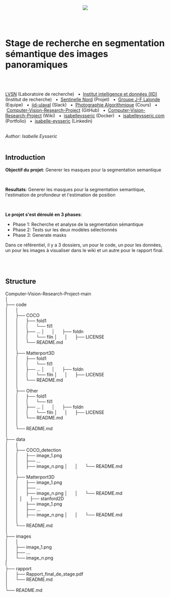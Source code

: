 <p align="center">
  <img src="http://vision.gel.ulaval.ca/skin/fr/images/interface/logo_lvsn.gif" />
</p>
<br/>
<br/>


# Stage de recherche en segmentation sémantique des images panoramiques
<br/>
<br/>


[LVSN](http://vision.gel.ulaval.ca/fr/about/index.php) (Laboratoire de recherche)
&nbsp; • &nbsp;[Institut intelligence et données (IID)](https://iid.ulaval.ca/) (Institut de recherche)
&nbsp; • &nbsp;[Sentinelle Nord](https://sentinellenord.ulaval.ca/projets-de-recherche/design-biophilique-dans-larctique-co-creation-communautaire) (Projet)
&nbsp; • &nbsp;[Groupe J-F Lalonde](http://vision.gel.ulaval.ca/~jflalonde/students/) (Equipe)
&nbsp; • &nbsp;[iid-ulaval](https://iid-ulaval.slack.com/archives/C0141TJKPH7) (Slack)
&nbsp; • &nbsp;[Photographie Algorithmique](http://wcours.gel.ulaval.ca/GIF4105/index.html) (Cours)
&nbsp; • &nbsp;[Computer-Vision-Research-Project](https://github.com/isabelleysseric/Computer-Vision-Research-Project) (GitHub)
&nbsp; • &nbsp;[Computer-Vision-Research-Project](https://github.com/isabelleysseric/Computer-Vision-Research-Project/wiki) (Wiki)
&nbsp; • &nbsp;[isabelleysseric](https://hub.docker.com/u/isabelleysseric) (Docker)
&nbsp; • &nbsp;[isabelleysseric.com](https://isabelleysseric.com) (Portfolio)
&nbsp; • &nbsp;[isabelle-eysseric](https://www.linkedin.com/in/isabelle-eysseric/) (Linkedin)
<br/>
<br/>


*Author: Isabelle Eysseric*
<br/>
<br/>


## Introduction

**Objectif du projet**: Generer les masques pour la segmentation semantique

<br/>
  
**Resultats**: Generer les masques pour la segmentation semantique, l'estimation de profondeur et l'estimation de position

<br/>

**Le projet s'est déroulé en 3 phases**:  

* Phase 1: Recherche et analyse de la segmentation sémantique
* Phase 2: Tests sur les deux modèles sélectionnés
* Phase 3: Generate masks
  
Dans ce référentiel, il y a 3 dossiers, un pour le code, un pour les données, un pour les images à visualiser dans le wiki et un autre pour le rapport final.
  
<br/>
<br/>
  
## Structure
  
Computer-Vision-Research-Project-main  
│  
├── code  
│      │  
│      ├── COCO  
│      │      ├── fold1  
│      │      │       └── fil1  
│      │      ├── ... 
│      │      ├── foldn  
│      │      │       └── filn 
│      │      ├── LICENSE  
│      │      └── README.md  
│      │  
│      ├── Matterport3D  
│      │      ├── fold1  
│      │      │       └── fil1  
│      │      ├── ... 
│      │      ├── foldn  
│      │      │       └── filn 
│      │      ├── LICENSE  
│      │      └── README.md  
│      │  
│      ├── Other  
│      │      ├── fold1  
│      │      │       └── fil1  
│      │      ├── ... 
│      │      ├── foldn  
│      │      │       └── filn 
│      │      ├── LICENSE  
│      │      └── README.md  
│      │  
│      └── README.md  
│     
├── data  
│      │  
│      ├── COCO_detection  
│      │      ├── image_1.png  
│      │      ├── ...    
│      │      ├── image_n.png
│      │      └── README.md  
│      │  
│      ├── Matterport3D  
│      │      ├── image_1.png  
│      │      ├── ...    
│      │      ├── image_n.png
│      │      └── README.md  
│      │ 
│      ├── stanford2D  
│      │      ├── image_1.png  
│      │      ├── ...    
│      │      ├── image_n.png
│      │      └── README.md  
│      │  
│      └── README.md  
│     
├── images  
│      │  
│      ├── image_1.png  
│      ├── ...  
│      └── image_n.png  
|  
├── rapport  
│      ├── Rapport_final_de_stage.pdf  
│      └── README.md  
│  
└── README.md 

<br/>
<br/>
  

